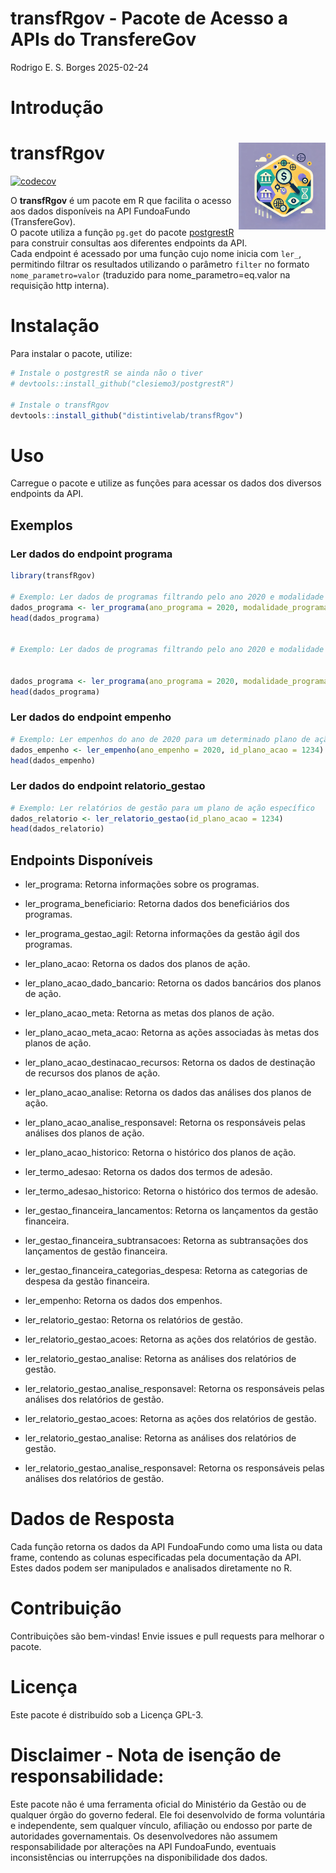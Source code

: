 transfRgov - Pacote de Acesso a APIs do TransfereGov
================
Rodrigo E. S. Borges
2025-02-24

# Introdução

# transfRgov <img src='man/figures/logodali.webp' align="right" height="139" />

[![codecov](https://codecov.io/gh/distintivelab/transfRgov/graph/badge.svg?token=7B3AMAQYHS)](https://app.codecov.io/gh/distintivelab/transfRgov)

O **transfRgov** é um pacote em R que facilita o acesso aos dados
disponíveis na API FundoaFundo (TransfereGov).  
O pacote utiliza a função `pg.get` do pacote
[postgrestR](https://github.com/clesiemo3/postgrestR) para construir
consultas aos diferentes endpoints da API.  
Cada endpoint é acessado por uma função cujo nome inicia com `ler_`,
permitindo filtrar os resultados utilizando o parâmetro `filter` no
formato `nome_parametro=valor` (traduzido para nome_parametro=eq.valor
na requisição http interna).

# Instalação

Para instalar o pacote, utilize:

``` r
# Instale o postgrestR se ainda não o tiver
# devtools::install_github("clesiemo3/postgrestR")

# Instale o transfRgov 
devtools::install_github("distintivelab/transfRgov")
```

# Uso

Carregue o pacote e utilize as funções para acessar os dados dos
diversos endpoints da API.

## Exemplos

### Ler dados do endpoint programa

``` r
library(transfRgov)

# Exemplo: Ler dados de programas filtrando pelo ano 2020 e modalidade "Ordinário"
dados_programa <- ler_programa(ano_programa = 2020, modalidade_programa = "Ordinário")
head(dados_programa)


# Exemplo: Ler dados de programas filtrando pelo ano 2020 e modalidade "Ordinário"


dados_programa <- ler_programa(ano_programa = 2020, modalidade_programa = "Ordinário")
head(dados_programa)
```

### Ler dados do endpoint empenho

``` r
# Exemplo: Ler empenhos do ano de 2020 para um determinado plano de ação
dados_empenho <- ler_empenho(ano_empenho = 2020, id_plano_acao = 1234)
head(dados_empenho)
```

### Ler dados do endpoint relatorio_gestao

``` r
# Exemplo: Ler relatórios de gestão para um plano de ação específico
dados_relatorio <- ler_relatorio_gestao(id_plano_acao = 1234)
head(dados_relatorio)
```

## Endpoints Disponíveis

- ler_programa: Retorna informações sobre os programas.

- ler_programa_beneficiario: Retorna dados dos beneficiários dos
  programas.

- ler_programa_gestao_agil: Retorna informações da gestão ágil dos
  programas.

- ler_plano_acao: Retorna os dados dos planos de ação.

- ler_plano_acao_dado_bancario: Retorna os dados bancários dos planos de
  ação.

- ler_plano_acao_meta: Retorna as metas dos planos de ação.

- ler_plano_acao_meta_acao: Retorna as ações associadas às metas dos
  planos de ação.

- ler_plano_acao_destinacao_recursos: Retorna os dados de destinação de
  recursos dos planos de ação.

- ler_plano_acao_analise: Retorna os dados das análises dos planos de
  ação.

- ler_plano_acao_analise_responsavel: Retorna os responsáveis pelas
  análises dos planos de ação.

- ler_plano_acao_historico: Retorna o histórico dos planos de ação.

- ler_termo_adesao: Retorna os dados dos termos de adesão.

- ler_termo_adesao_historico: Retorna o histórico dos termos de adesão.

- ler_gestao_financeira_lancamentos: Retorna os lançamentos da gestão
  financeira.

- ler_gestao_financeira_subtransacoes: Retorna as subtransações dos
  lançamentos de gestão financeira.

- ler_gestao_financeira_categorias_despesa: Retorna as categorias de
  despesa da gestão financeira.

- ler_empenho: Retorna os dados dos empenhos.

- ler_relatorio_gestao: Retorna os relatórios de gestão.

- ler_relatorio_gestao_acoes: Retorna as ações dos relatórios de gestão.

- ler_relatorio_gestao_analise: Retorna as análises dos relatórios de
  gestão.

- ler_relatorio_gestao_analise_responsavel: Retorna os responsáveis
  pelas análises dos relatórios de gestão.

- ler_relatorio_gestao_acoes: Retorna as ações dos relatórios de gestão.

- ler_relatorio_gestao_analise: Retorna as análises dos relatórios de
  gestão.

- ler_relatorio_gestao_analise_responsavel: Retorna os responsáveis
  pelas análises dos relatórios de gestão.

# Dados de Resposta

Cada função retorna os dados da API FundoaFundo como uma lista ou data
frame, contendo as colunas especificadas pela documentação da API. Estes
dados podem ser manipulados e analisados diretamente no R.

# Contribuição

Contribuições são bem-vindas! Envie issues e pull requests para melhorar
o pacote.

# Licença

Este pacote é distribuído sob a Licença GPL-3.

# Disclaimer - Nota de isenção de responsabilidade:

Este pacote não é uma ferramenta oficial do Ministério da Gestão ou de
qualquer órgão do governo federal. Ele foi desenvolvido de forma
voluntária e independente, sem qualquer vínculo, afiliação ou endosso
por parte de autoridades governamentais. Os desenvolvedores não assumem
responsabilidade por alterações na API FundoaFundo, eventuais
inconsistências ou interrupções na disponibilidade dos dados.
